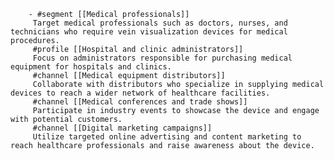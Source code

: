         - #segment [[Medical professionals]]
         Target medical professionals such as doctors, nurses, and technicians who require vein visualization devices for medical procedures.
         #profile [[Hospital and clinic administrators]]
         Focus on administrators responsible for purchasing medical equipment for hospitals and clinics.
         #channel [[Medical equipment distributors]]
         Collaborate with distributors who specialize in supplying medical devices to reach a wider network of healthcare facilities.
         #channel [[Medical conferences and trade shows]]
         Participate in industry events to showcase the device and engage with potential customers.
         #channel [[Digital marketing campaigns]]
         Utilize targeted online advertising and content marketing to reach healthcare professionals and raise awareness about the device.



